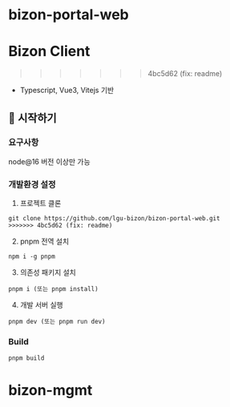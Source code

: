 # bizon-portal-web

# Bizon Client

> > > > > > > 4bc5d62 (fix: readme)

- Typescript, Vue3, Vitejs 기반

## 🚀 시작하기

### 요구사항

node@16 버전 이상만 가능

### 개발환경 설정

1. 프로젝트 클론

```
git clone https://github.com/lgu-bizon/bizon-portal-web.git
>>>>>>> 4bc5d62 (fix: readme)
```

2. pnpm 전역 설치

```
npm i -g pnpm
```

3. 의존성 패키지 설치

```
pnpm i (또는 pnpm install)
```

4. 개발 서버 실행

```
pnpm dev (또는 pnpm run dev)
```

### Build

```
pnpm build
```
# bizon-mgmt
